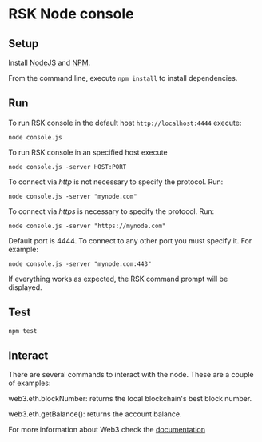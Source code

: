 # RSK Node console

## Setup

Install [NodeJS](https://nodejs.org) and [NPM](https://www.npmjs.com/).

From the command line, execute `npm install` to install dependencies.

## Run

To run RSK console in the default host `http://localhost:4444` execute:

```shell
node console.js
```

To run RSK console in an specified host execute

```shell
node console.js -server HOST:PORT
```

To connect via _http_ is not necessary to specify the protocol. Run:

```shell
node console.js -server "mynode.com"
```

To connect via _https_ is necessary to specify the protocol. Run:

```shell
node console.js -server "https://mynode.com"
```

Default port is 4444. To connect to any other port you must specify it. For example:
```shell
node console.js -server "mynode.com:443"
```

If everything works as expected, the RSK command prompt will be displayed.

## Test
```shell
npm test
```

## Interact

There are several commands to interact with the node. These are a couple of examples:

web3.eth.blockNumber: returns the local blockchain's best block number.

web3.eth.getBalance(<ACCOUNT ADDRESS>): returns the account balance.

For more information about Web3 check the [documentation](https://github.com/ethereum/wiki/wiki/JavaScript-API)
